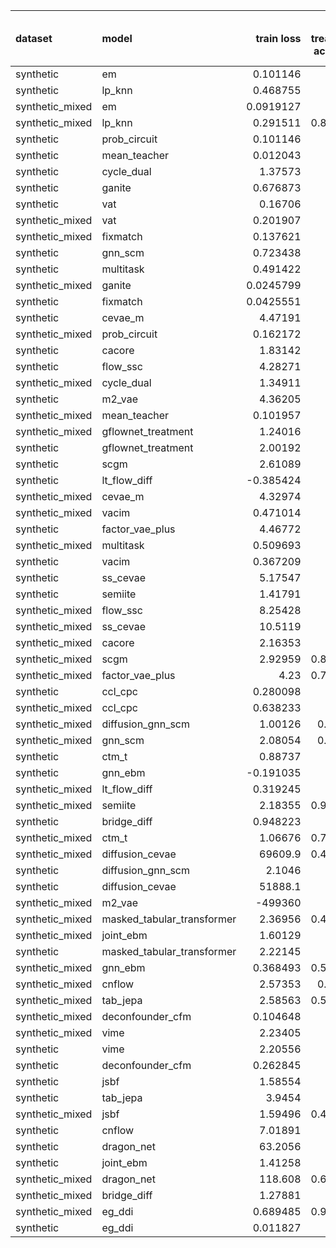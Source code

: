 | dataset         | model                      |      train loss |   train treatment accuracy |   train outcome rmse |   train outcome rmse labelled |   train outcome rmse unlabelled |        val loss |   val treatment accuracy |   val outcome rmse |   val outcome rmse labelled |   val outcome rmse unlabelled |
|:----------------|:---------------------------|----------------:|---------------------------:|---------------------:|------------------------------:|--------------------------------:|----------------:|-------------------------:|-------------------:|----------------------------:|------------------------------:|
| synthetic       | em                         |       0.101146  |                   0        |            0         |                     0         |                        0        |       0.112136  |                 0        |           0        |                    0        |                      0        |
| synthetic       | lp_knn                     |       0.468755  |                   0.78     |            0         |                     0         |                        0        |       3.39246   |                 0.46     |           0        |                    0        |                      0        |
| synthetic_mixed | em                         |       0.0919127 |                   0        |            0         |                     0         |                        0        |       0.104631  |                 0        |           0        |                    0        |                      0        |
| synthetic_mixed | lp_knn                     |       0.291511  |                   0.863636 |            0         |                     0         |                        0        |     nan         |                 0.56     |           0        |                    0        |                      0        |
| synthetic       | prob_circuit               |       0.101146  |                   1        |            0.0881254 |                     0.0881254 |                        0        |       0.112136  |                 1        |           0.11587  |                    0.11587  |                      0        |
| synthetic       | mean_teacher               |       0.012043  |                   1        |            0.106928  |                     0.106928  |                        0        |       0.0164071 |                 1        |           0.123202 |                    0.123202 |                      0        |
| synthetic       | cycle_dual                 |       1.37573   |                   1        |            0.088917  |                     0.088917  |                        0        |       1.97964   |                 1        |           0.144    |                    0.144    |                      0        |
| synthetic       | ganite                     |       0.676873  |                   1        |            0.0859331 |                     0.0859331 |                        0        |       0.698007  |                 1        |           0.16296  |                    0.16296  |                      0        |
| synthetic       | vat                        |       0.16706   |                   1        |            0.0787361 |                     0.0787361 |                        0        |       0.189753  |                 0.98     |           0.171975 |                    0.171975 |                      0        |
| synthetic_mixed | vat                        |       0.201907  |                   1        |            0.138673  |                     0.0821624 |                        0.16921  |       0.282268  |                 0.971429 |           0.188483 |                    0.198186 |                      0.163016 |
| synthetic_mixed | fixmatch                   |       0.137621  |                   1        |            0.212767  |                     0.0780009 |                        0.273438 |       0.358696  |                 1        |           0.233007 |                    0.129647 |                      0.260888 |
| synthetic       | gnn_scm                    |       0.723438  |                   0.7      |            0.227479  |                     0.227479  |                        0        |       1.53468   |                 0.4      |           0.248773 |                    0.248773 |                      0        |
| synthetic       | multitask                  |       0.491422  |                   1        |            0.19719   |                     0.19719   |                        0        |       0.727151  |                 1        |           0.261318 |                    0.261318 |                      0        |
| synthetic_mixed | ganite                     |       0.0245799 |                   1        |            0.215723  |                     0.0576393 |                        0.304101 |       0.0435062 |                 1        |           0.263535 |                    0.150749 |                      0.306845 |
| synthetic       | fixmatch                   |       0.0425551 |                   1        |            0.201225  |                     0.201225  |                        0        |       0.0729504 |                 1        |           0.263876 |                    0.263876 |                      0        |
| synthetic       | cevae_m                    |       4.47191   |                   0.36     |            0.256451  |                     0.256451  |                        0        |       4.90383   |                 0.3      |           0.264351 |                    0.264351 |                      0        |
| synthetic_mixed | prob_circuit               |       0.162172  |                   1        |            0.0960416 |                     0.0834167 |                        0.104901 |       0.20415   |                 0.96     |           0.277821 |                    0.138124 |                      0.367819 |
| synthetic       | cacore                     |       1.83142   |                   1        |            0.16985   |                     0.16985   |                        0        |       1.8849    |                 1        |           0.282811 |                    0.282811 |                      0        |
| synthetic       | flow_ssc                   |       4.28271   |                   1        |            0.192132  |                     0.192132  |                        0        |       4.95626   |                 0.94     |           0.289984 |                    0.289984 |                      0        |
| synthetic_mixed | cycle_dual                 |       1.34911   |                   1        |            0.204139  |                     0.125147  |                        0.233853 |       2.08903   |                 1        |           0.294607 |                    0.251573 |                      0.318049 |
| synthetic       | m2_vae                     |       4.36205   |                   1        |            0.305781  |                     0.305781  |                        0        |       4.76144   |                 1        |           0.311622 |                    0.311622 |                      0        |
| synthetic_mixed | mean_teacher               |       0.101957  |                   1        |            0.29195   |                     0.277817  |                        0.298567 |       0.126667  |                 1        |           0.333538 |                    0.251788 |                      0.393158 |
| synthetic_mixed | gflownet_treatment         |       1.24016   |                   1        |            0.365791  |                     0.249116  |                        0.419158 |       3.68187   |                 0.9      |           0.348242 |                    0.311063 |                      0.313345 |
| synthetic       | gflownet_treatment         |       2.00192   |                   0.46     |            0.291921  |                     0.291921  |                        0        |       2.38151   |                 0.52     |           0.38825  |                    0.38825  |                      0        |
| synthetic       | scgm                       |       2.61089   |                   0.46     |            0.415992  |                     0.415992  |                        0        |       3.26015   |                 0.46     |           0.393989 |                    0.393989 |                      0        |
| synthetic       | lt_flow_diff               |      -0.385424  |                   1        |            0.385462  |                     0.385462  |                        0        |      -0.0761286 |                 1        |           0.427421 |                    0.427421 |                      0        |
| synthetic_mixed | cevae_m                    |       4.32974   |                   1        |            0.427646  |                     0.468072  |                        0.396449 |       4.79699   |                 0.971429 |           0.481821 |                    0.418812 |                      0.509151 |
| synthetic_mixed | vacim                      |       0.471014  |                   1        |            0.470007  |                     0.490004  |                        0.434925 |       0.484188  |                 0.971429 |           0.495249 |                    0.493504 |                      0.50912  |
| synthetic       | factor_vae_plus            |       4.46772   |                   0.48     |            0.579097  |                     0.579097  |                        0        |       4.91923   |                 0.42     |           0.600942 |                    0.600942 |                      0        |
| synthetic_mixed | multitask                  |       0.509693  |                   1        |            0.391221  |                     0.324071  |                        0.405663 |       1.06479   |                 1        |           0.608173 |                    0.57753  |                      0.570997 |
| synthetic       | vacim                      |       0.367209  |                   0.38     |            0.63019   |                     0.63019   |                        0        |       0.6044    |                 0.3      |           0.621825 |                    0.621825 |                      0        |
| synthetic       | ss_cevae                   |       5.17547   |                   1        |            0.59667   |                     0.59667   |                        0        |       5.2754    |                 1        |           0.645328 |                    0.645328 |                      0        |
| synthetic       | semiite                    |       1.41791   |                   0.96     |            0.374507  |                     0.374507  |                        0        |       2.53162   |                 0.84     |           0.650471 |                    0.650471 |                      0        |
| synthetic_mixed | flow_ssc                   |       8.25428   |                   1        |            0.444414  |                     0.369431  |                        0.480256 |      10.1073    |                 0.714286 |           0.701005 |                    0.510732 |                      0.87714  |
| synthetic_mixed | ss_cevae                   |      10.5119    |                   1        |            0.742008  |                     0.759954  |                        0.720041 |      11.3371    |                 1        |           0.796267 |                    0.824166 |                      0.764686 |
| synthetic_mixed | cacore                     |       2.16353   |                   1        |            0.57705   |                     0.320762  |                        0.714988 |       2.67285   |                 0.971429 |           0.799797 |                    0.61554  |                      0.982155 |
| synthetic_mixed | scgm                       |       2.92959   |                   0.862857 |            0.856519  |                     0.596847  |                        1.04397  |       4.05768   |                 0.714286 |           0.829943 |                    0.586771 |                      1.0257   |
| synthetic_mixed | factor_vae_plus            |       4.23      |                   0.796667 |            0.849802  |                     0.463606  |                        1.01798  |       4.901     |                 0.609524 |           0.896336 |                    0.502741 |                      1.14574  |
| synthetic       | ccl_cpc                    |       0.280098  |                   1        |            0.832717  |                     0.832717  |                        0        |       0.38678   |                 1        |           0.977558 |                    0.977558 |                      0        |
| synthetic_mixed | ccl_cpc                    |       0.638233  |                   1        |            0.904295  |                     0.806797  |                        0.981439 |       1.55491   |                 0.942857 |           1.04995  |                    0.913514 |                      1.17053  |
| synthetic_mixed | diffusion_gnn_scm          |       1.00126   |                   0.71619  |            0.777269  |                     0.478824  |                        0.95936  |       2.59105   |                 0.680952 |           1.07171  |                    0.666269 |                      1.33509  |
| synthetic_mixed | gnn_scm                    |       2.08054   |                   0.87619  |            0.886838  |                     0.619106  |                        1.08337  |       2.98543   |                 0.552381 |           1.09819  |                    0.791615 |                      1.3138   |
| synthetic       | ctm_t                      |       0.88737   |                   0.78     |            0.951257  |                     0.951257  |                        0        |       1.07272   |                 0.68     |           1.11773  |                    1.11773  |                      0        |
| synthetic       | gnn_ebm                    |      -0.191035  |                   1        |            1.20452   |                     1.20452   |                        0        |       0.419245  |                 1        |           1.23353  |                    1.23353  |                      0        |
| synthetic_mixed | lt_flow_diff               |       0.319245  |                   1        |            0.649374  |                     0.741379  |                        0.565033 |       0.364436  |                 1        |           1.2438   |                    1.36713  |                      1.02623  |
| synthetic_mixed | semiite                    |       2.18355   |                   0.902857 |            1.09558   |                     0.68061   |                        1.33049  |       6.0489    |                 0.642857 |           1.34327  |                    1.10337  |                      1.52348  |
| synthetic       | bridge_diff                |       0.948223  |                   1        |            1.42995   |                     1.42995   |                        0        |       0.776348  |                 1        |           1.41095  |                    1.41095  |                      0        |
| synthetic_mixed | ctm_t                      |       1.06676   |                   0.766667 |            1.36323   |                     1.39332   |                        1.39962  |       1.15061   |                 0.742857 |           1.44691  |                    1.40525  |                      1.48234  |
| synthetic_mixed | diffusion_cevae            |   69609.9       |                   0.496667 |            1.28895   |                     1.08337   |                        1.4637   |   22248.9       |                 0.597619 |           1.53627  |                    1.50792  |                      1.57039  |
| synthetic       | diffusion_gnn_scm          |       2.1046    |                   0.66     |            1.3025    |                     1.3025    |                        0        |       2.31452   |                 0.4      |           1.53741  |                    1.53741  |                      0        |
| synthetic       | diffusion_cevae            |   51888.1       |                   0.7      |            1.34153   |                     1.34153   |                        0        |  151825         |                 0.66     |           1.53958  |                    1.53958  |                      0        |
| synthetic_mixed | m2_vae                     | -499360         |                   0.49     |            1.39976   |                     1.43762   |                        1.29523  | -354357         |                 0.402381 |           1.61285  |                    1.69023  |                      1.51041  |
| synthetic_mixed | masked_tabular_transformer |       2.36956   |                   0.422857 |            1.39845   |                     1.46146   |                        1.32208  |       3.79549   |                 0.402381 |           1.65424  |                    1.70542  |                      1.58329  |
| synthetic_mixed | joint_ebm                  |       1.60129   |                   1        |            1.40676   |                     1.04934   |                        1.51156  |       1.82483   |                 1        |           1.66771  |                    1.5495   |                      1.81346  |
| synthetic       | masked_tabular_transformer |       2.22145   |                   0.52     |            1.4348    |                     1.4348    |                        0        |       3.63752   |                 0.56     |           1.67198  |                    1.67198  |                      0        |
| synthetic_mixed | gnn_ebm                    |       0.368493  |                   0.517619 |            1.34096   |                     1.42592   |                        1.19887  |       0.650782  |                 0.62619  |           1.68125  |                    1.59846  |                      1.71179  |
| synthetic_mixed | cnflow                     |       2.57353   |                   0.34381  |            1.49521   |                     1.42708   |                        1.37642  |       2.70089   |                 0.290476 |           1.69305  |                    1.75852  |                      1.60596  |
| synthetic_mixed | tab_jepa                   |       2.58563   |                   0.523333 |            1.59082   |                     1.59775   |                        1.51626  |       3.70671   |                 0.597619 |           1.79807  |                    1.85601  |                      1.72001  |
| synthetic_mixed | deconfounder_cfm           |       0.104648  |                   0.5      |            1.64196   |                     1.68061   |                        1.4838   |       0.137593  |                 0.597619 |           1.86077  |                    1.91344  |                      1.78294  |
| synthetic_mixed | vime                       |       2.23405   |                   0.41     |            1.70002   |                     1.86289   |                        1.64476  |       2.87328   |                 0.597619 |           1.88593  |                    1.93828  |                      1.80823  |
| synthetic       | vime                       |       2.20556   |                   0.52     |            1.67305   |                     1.67305   |                        0        |       2.93465   |                 0.56     |           1.88593  |                    1.88593  |                      0        |
| synthetic       | deconfounder_cfm           |       0.262845  |                   0.52     |            1.73337   |                     1.73337   |                        0        |       0.259401  |                 0.56     |           1.93135  |                    1.93135  |                      0        |
| synthetic       | jsbf                       |       1.58554   |                   0.52     |            2.12841   |                     2.12841   |                        0        |       1.40837   |                 0.56     |           2.04423  |                    2.04423  |                      0        |
| synthetic       | tab_jepa                   |       3.9454    |                   0.52     |            1.96741   |                     1.96741   |                        0        |       4.59219   |                 0.56     |           2.12617  |                    2.12617  |                      0        |
| synthetic_mixed | jsbf                       |       1.59496   |                   0.486667 |            1.91294   |                     1.97704   |                        1.85251  |       1.35623   |                 0.597619 |           2.12715  |                    2.09076  |                      2.27369  |
| synthetic       | cnflow                     |       7.01891   |                   0.22     |            2.15261   |                     2.15261   |                        0        |       7.81321   |                 0.36     |           2.30632  |                    2.30632  |                      0        |
| synthetic       | dragon_net                 |      63.2056    |                   0.62     |            2.30237   |                     2.30237   |                        0        |      61.5486    |                 0.7      |           2.46091  |                    2.46091  |                      0        |
| synthetic       | joint_ebm                  |       1.41258   |                   1        |            2.93541   |                     2.93541   |                        0        |       1.43408   |                 1        |           2.97248  |                    2.97248  |                      0        |
| synthetic_mixed | dragon_net                 |     118.608     |                   0.693333 |            2.93936   |                     2.69687   |                        2.93665  |      36.6386    |                 0.602381 |           3.67     |                    2.94291  |                      4.22591  |
| synthetic_mixed | bridge_diff                |       1.27881   |                   1        |            3.99472   |                     4.76067   |                        3.40425  |       1.05878   |                 1        |           4.14776  |                    4.42465  |                      3.43947  |
| synthetic_mixed | eg_ddi                     |       0.689485  |                   0.933333 |            5.97386   |                     6.13861   |                        5.82034  |       0.610001  |                 0.792857 |           6.56258  |                    6.80522  |                      6.04069  |
| synthetic       | eg_ddi                     |       0.011827  |                   1        |            7.88861   |                     7.88861   |                        0        |       0.0142632 |                 1        |           8.20577  |                    8.20577  |                      0        |